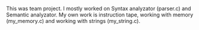 This was team project.
I mostly worked on Syntax analyzator (parser.c) and Semantic analyzator.
My own work is instruction tape, working with memory (my_memory.c) and working with strings (my_string.c).

